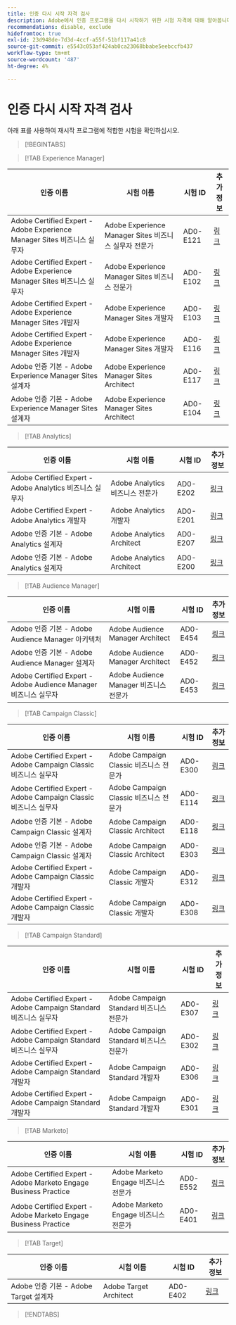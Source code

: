 ```yaml
---
title: 인증 다시 시작 자격 검사
description: Adobe에서 인증 프로그램을 다시 시작하기 위한 시험 자격에 대해 알아봅니다.
recommendations: disable, exclude
hidefromtoc: true
exl-id: 23d948de-7d3d-4ccf-a55f-51bf117a41c8
source-git-commit: e5543c053af424ab0ca23068bbabe5eebccfb437
workflow-type: tm+mt
source-wordcount: '487'
ht-degree: 4%

---
```


# 인증 다시 시작 자격 검사

아래 표를 사용하여 재시작 프로그램에 적합한 시험을 확인하십시오.

>[!BEGINTABS]

>[!TAB Experience Manager]

| 인증 이름 | 시험 이름 | 시험 ID | 추가 정보 |
| --- | --- | --- | --- |
| Adobe Certified Expert - Adobe Experience Manager Sites 비즈니스 실무자 | Adobe Experience Manager Sites 비즈니스 실무자 전문가 | AD0-E121 | [링크](https://experienceleague.adobe.com/docs/certification/certification/restart-program.html) |
| Adobe Certified Expert - Adobe Experience Manager Sites 비즈니스 실무자 | Adobe Experience Manager Sites 비즈니스 전문가 | AD0-E102 | [링크](https://experienceleague.adobe.com/docs/certification/certification/restart-program.html) |
| Adobe Certified Expert - Adobe Experience Manager Sites 개발자 | Adobe Experience Manager Sites 개발자 | AD0-E103 | [링크](https://experienceleague.adobe.com/docs/certification/certification/restart-program.html) |
| Adobe Certified Expert - Adobe Experience Manager Sites 개발자 | Adobe Experience Manager Sites 개발자 | AD0-E116 | [링크](https://experienceleague.adobe.com/docs/certification/certification/restart-program.html) |
| Adobe 인증 기본 - Adobe Experience Manager Sites 설계자 | Adobe Experience Manager Sites Architect | AD0-E117 | [링크](https://experienceleague.adobe.com/docs/certification/certification/restart-program.html) |
| Adobe 인증 기본 - Adobe Experience Manager Sites 설계자 | Adobe Experience Manager Sites Architect | AD0-E104 | [링크](https://experienceleague.adobe.com/docs/certification/certification/restart-program.html) |

>[!TAB Analytics]

| 인증 이름 | 시험 이름 | 시험 ID | 추가 정보 |
| --- | --- | --- | --- |
| Adobe Certified Expert - Adobe Analytics 비즈니스 실무자 | Adobe Analytics 비즈니스 전문가 | AD0-E202 | [링크](https://experienceleague.adobe.com/docs/certification/certification/restart-program.html) |
| Adobe Certified Expert - Adobe Analytics 개발자 | Adobe Analytics 개발자 | AD0-E201 | [링크](https://experienceleague.adobe.com/docs/certification/certification/restart-program.html) |
| Adobe 인증 기본 - Adobe Analytics 설계자 | Adobe Analytics Architect | AD0-E207 | [링크](https://experienceleague.adobe.com/docs/certification/certification/restart-program.html) |
| Adobe 인증 기본 - Adobe Analytics 설계자 | Adobe Analytics Architect | AD0-E200 | [링크](https://experienceleague.adobe.com/docs/certification/certification/restart-program.html) |

>[!TAB Audience Manager]

| 인증 이름 | 시험 이름 | 시험 ID | 추가 정보 |
| --- | --- | --- | --- |
| Adobe 인증 기본 - Adobe Audience Manager 아키텍처 | Adobe Audience Manager Architect | AD0-E454 | [링크](https://experienceleague.adobe.com/docs/certification/certification/restart-program.html) |
| Adobe 인증 기본 - Adobe Audience Manager 설계자 | Adobe Audience Manager Architect | AD0-E452 | [링크](https://experienceleague.adobe.com/docs/certification/certification/restart-program.html) |
| Adobe Certified Expert - Adobe Audience Manager 비즈니스 실무자 | Adobe Audience Manager 비즈니스 전문가 | AD0-E453 | [링크](https://experienceleague.adobe.com/docs/certification/certification/restart-program.html) |

>[!TAB Campaign Classic]

| 인증 이름 | 시험 이름 | 시험 ID | 추가 정보 |
| --- | --- | --- | --- |
| Adobe Certified Expert - Adobe Campaign Classic 비즈니스 실무자 | Adobe Campaign Classic 비즈니스 전문가 | AD0-E300 | [링크](https://experienceleague.adobe.com/docs/certification/certification/restart-program.html) |
| Adobe Certified Expert - Adobe Campaign Classic 비즈니스 실무자 | Adobe Campaign Classic 비즈니스 전문가 | AD0-E114 | [링크](https://experienceleague.adobe.com/docs/certification/certification/restart-program.html) |
| Adobe 인증 기본 - Adobe Campaign Classic 설계자 | Adobe Campaign Classic Architect | AD0-E118 | [링크](https://experienceleague.adobe.com/docs/certification/certification/restart-program.html) |
| Adobe 인증 기본 - Adobe Campaign Classic 설계자 | Adobe Campaign Classic Architect | AD0-E303 | [링크](https://experienceleague.adobe.com/docs/certification/certification/restart-program.html) |
| Adobe Certified Expert - Adobe Campaign Classic 개발자 | Adobe Campaign Classic 개발자 | AD0-E312 | [링크](https://experienceleague.adobe.com/docs/certification/certification/restart-program.html) |
| Adobe Certified Expert - Adobe Campaign Classic 개발자 | Adobe Campaign Classic 개발자 | AD0-E308 | [링크](https://experienceleague.adobe.com/docs/certification/certification/restart-program.html) |

>[!TAB Campaign Standard]

| 인증 이름 | 시험 이름 | 시험 ID | 추가 정보 |
| --- | --- | --- | --- |
| Adobe Certified Expert - Adobe Campaign Standard 비즈니스 실무자 | Adobe Campaign Standard 비즈니스 전문가 | AD0-E307 | [링크](https://experienceleague.adobe.com/docs/certification/certification/restart-program.html) |
| Adobe Certified Expert - Adobe Campaign Standard 비즈니스 실무자 | Adobe Campaign Standard 비즈니스 전문가 | AD0-E302 | [링크](https://experienceleague.adobe.com/docs/certification/certification/restart-program.html) |
| Adobe Certified Expert - Adobe Campaign Standard 개발자 | Adobe Campaign Standard 개발자 | AD0-E306 | [링크](https://experienceleague.adobe.com/docs/certification/certification/restart-program.html) |
| Adobe Certified Expert - Adobe Campaign Standard 개발자 | Adobe Campaign Standard 개발자 | AD0-E301 | [링크](https://experienceleague.adobe.com/docs/certification/certification/restart-program.html) |

>[!TAB Marketo]

| 인증 이름 | 시험 이름 | 시험 ID | 추가 정보 |
| --- | --- | --- | --- |
| Adobe Certified Expert - Adobe Marketo Engage Business Practice | Adobe Marketo Engage 비즈니스 전문가 | AD0-E552 | [링크](https://experienceleague.adobe.com/docs/certification/certification/restart-program.html) |
| Adobe Certified Expert - Adobe Marketo Engage Business Practice | Adobe Marketo Engage 비즈니스 전문가 | AD0-E401 | [링크](https://experienceleague.adobe.com/docs/certification/certification/restart-program.html) |

>[!TAB Target]

| 인증 이름 | 시험 이름 | 시험 ID | 추가 정보 |
| --- | --- | --- | --- |
| Adobe 인증 기본 - Adobe Target 설계자 | Adobe Target Architect | AD0-E402 | [링크](https://experienceleague.adobe.com/docs/certification/certification/restart-program.html) |

>[!ENDTABS]
